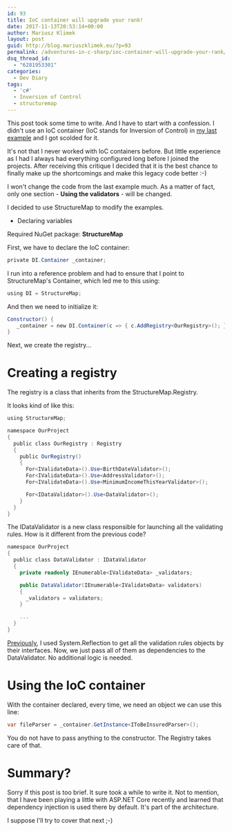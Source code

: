 ```yaml
---
id: 93
title: IoC container will upgrade your rank!
date: 2017-11-13T20:53:14+00:00
author: Mariusz Klimek
layout: post
guid: http://blog.mariuszklimek.eu/?p=93
permalink: /adventures-in-c-sharp/ioc-container-will-upgrade-your-rank/
dsq_thread_id:
  - "6281953301"
categories:
  - Dev Diary
tags:
  - 'c#'
  - Inversion of Control
  - structuremap
---
```

This post took some time to write. And I have to start with a confession. I didn't use an IoC container (IoC stands for Inversion of Control) in [my last example](http://blog.mariuszklimek.eu/adventures-in-c-sharp/automate-work-with-interface/) and I got scolded for it.

It's not that I never worked with IoC containers before. But little experience as I had I always had everything configured long before I joined the projects. After receiving this critique I decided that it is the best chance to finally make up the shortcomings and make this legacy code better :-)

I won't change the code from the last example much. As a matter of fact, only one section - **Using the validators** - will be changed.

I decided to use StructureMap to modify the examples.

* Declaring variables

Required NuGet package: **StructureMap**

First, we have to declare the IoC container:

```c#
private DI.Container _container;
```

I run into a reference problem and had to ensure that I point to StructureMap's Container, which led me to this using:

```c#
using DI = StructureMap;
```

And then we need to initialize it:

```c#
Constructor() {
   _container = new DI.Container(c => { c.AddRegistry<OurRegistry>(); });  
}
```

Next, we create the registry...

# Creating a registry

The registry is a class that inherits from the StructureMap.Registry.

It looks kind of like this:

```c#
using StructureMap;

namespace OurProject
{
  public class OurRegistry : Registry
  {
    public OurRegistry()
    {
      For<IValidateData>().Use<BirthDateValidator>();
      For<IValidateData>().Use<AddressValidator>();
      For<IValidateData>().Use<MinimumIncomeThisYearValidator>();

      For<IDataValidator>().Use<DataValidator>();
    }
  }
}
```

The IDataValidator is a new class responsible for launching all the validating rules. How is it different from the previous code?

```c#
namespace OurProject
{
  public class DataValidator : IDataValidator
  {
    private readonly IEnumerable<IValidateData> _validators;

    public DataValidator(IEnumerable<IValidateData> validators)
    {
      _validators = validators;
    }

    ...
  }
}
```

[Previously](http://blog.mariuszklimek.eu/adventures-in-c-sharp/automate-work-with-interface/), I used System.Reflection to get all the validation rules objects by their interfaces. Now, we just pass all of them as dependencies to the DataValidator. No additional logic is needed.

# Using the IoC container

With the container declared, every time, we need an object we can use this line:

```c#
var fileParser = _container.GetInstance<IToBeInsuredParser>();
```

You do not have to pass anything to the constructor. The Registry takes care of that.

# **Summary?**

Sorry if this post is too brief. It sure took a while to write it. Not to mention, that I have been playing a little with ASP.NET Core recently and learned that dependency injection is used there by default. It's part of the architecture.

I suppose I'll try to cover that next ;-)